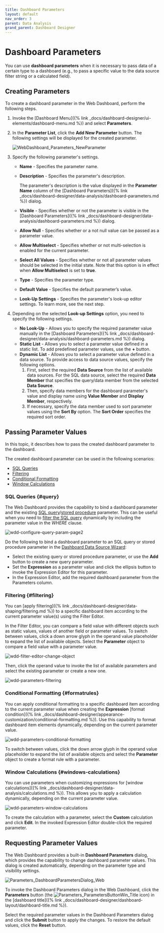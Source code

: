 ```yaml
---
title: Dashboard Parameters
layout: default
nav_order: 3
parent: Data Analysis
grand_parent: Dashboard Designer
---
```

# Dashboard Parameters
You can use **dashboard parameters** when it is necessary to pass data of a certain type to a dashboard (e.g., to pass a specific value to the data source filter string or a calculated field).


## Creating Parameters
To create a dashboard parameter in the Web Dashboard, perform the following steps.
1. Invoke the [Dashboard Menu]({% link _docs/dashboard-designer/ui-elements/dashboard-menu.md %}) and select **Parameters**.
2. In the **Parameter List**, click the **Add New Parameter** button. The following settings will be displayed for the created parameter.
	
	![WebDashboard_Parameters_NewParameter](/assets/images/dashboards/img126106.png)
3. Specify the following parameter's settings.
	* **Name** - Specifies the parameter name.
	* **Description** - Specifies the parameter's description. 
		
		The parameter's description is the value displayed in the **Parameter Name** column of the [Dashboard Parameters]({% link _docs/dashboard-designer/data-analysis/dashboard-parameters.md %}) dialog.
	* **Visible** - Specifies whether or not the parameter is visible in the [Dashboard Parameters]({% link _docs/dashboard-designer/data-analysis/dashboard-parameters.md %}) dialog.
	* **Allow Null** - Specifies whether or a not null value can be passed as a parameter value.
	* **Allow Multiselect** - Specifies whether or not multi-selection is enabled for the current parameter.
	* **Select All Values** - Specifies whether or not all parameter values should be selected in the initial state. Note that this option is in effect when **Allow Multiselect** is set to **true**.
	* **Type** - Specifies the parameter type.
	* **Default Value** - Specifies the default parameter’s value.
	* **Look-Up Settings** - Specifies the parameter's look-up editor settings. To learn more, see the next step.
4. Depending on the selected **Look-up Settings** option, you need to specify the following settings.
	* **No Look-Up** - 
		Allows you to specify the required parameter value manually in the [Dashboard Parameters]({% link _docs/dashboard-designer/data-analysis/dashboard-parameters.md %}) dialog.
	* **Static List** - 
		Allows you to select a parameter value defined in a static list. To add predefined parameter values, use the **+** button.
	* **Dynamic List** - 
		Allows you to select a parameter value defined in a data source. To provide access to data source values, specify the following options.
		1. First, select the required **Data Source** from the list of available data sources. For the SQL data source, select the required **Data Member** that specifies the query/data member from the selected **Data Source**.
		2. Then, specify data members for the dashboard parameter's value and display name using **Value Member** and **Display Member**, respectively.
		3. If necessary, specify the data member used to sort parameter values using the **Sort By** option. The **Sort Order** specifies the required sort order.

## Passing Parameter Values
In this topic, it describes how to pass the created dashboard parameter to the dashboard. 

The created dashboard parameter can be used in the following scenarios:
* [SQL Queries](#query)
* [Filtering](#filtering)
* [Conditional Formatting](#formatrules)
* [Window Calculations](#windows-calculations)

### <a name="query"/>SQL Queries {#query}
The Web Dashboard provides the capability to bind a dashboard parameter and the existing [SQL query](../../provide-data/working-with-sql-data-sources/pass-query-parameters.md)/[stored procedure](../../provide-data/working-with-sql-data-sources/stored-procedures.md) parameter. This can be useful when you need to [filter the SQL query](../../provide-data/working-with-sql-data-sources/filter-queries.md) dynamically by including the parameter value in the _WHERE_ clause.

![wdd-configure-query-param-page2](/assets/images/dashboards/img124955.png)

Do the following to bind a dashboard parameter to an SQL query or stored procedure parameter in the [Dashboard Data Source Wizard](../../ui-elements/dialogs-and-wizards/dashboard-data-source-wizard.md):
* Select the existing query or stored procedure parameter, or use the **Add** button to create a new query parameter.
* Set the **Expression** as a parameter value and click the ellipsis button to invoke the Expression Editor for this parameter.
* In the Expression Editor, add the required dashboard parameter from the Parameters column.

### <a name="filtering"/>Filtering {#filtering}
You can [apply filtering]({% link _docs/dashboard-designer/data-shaping/filtering.md %}) to a specific dashboard item according to the current parameter value(s) using the Filter Editor.

In the Filter Editor, you can compare a field value with different objects such as static values, values of another field or parameter values. To switch between values, click a down arrow glyph in the operand value placeholder to expand the list of available objects. Select the **Parameter** object to compare a field value with a parameter value.

![wdd-filter-editor-change-object](/assets/images/dashboards/img126182.png)

Then, click the operand value to invoke the list of available parameters and select the existing parameter or create a new one.

![wdd-parameters-filtering](/assets/images/dashboards/img126539.png)

### <a name="formatrules"/>Conditional Formatting {#formatrules}
You can apply conditional formatting to a specific dashboard item according to the current parameter value when creating the **Expression** [format condition]({% link _docs/dashboard-designer/appearance-customization/conditional-formatting.md %}). Use this capability to format dashboard item elements dynamically, depending on the current parameter value.

![wdd-parameters-conditional-formatting](/assets/images/dashboards/img128229.png)

To switch between values, click the down arrow glyph in the operand value placeholder to expand the list of available objects and select the **Parameter** object to create a format rule with a parameter.

### <a name="windowscalculations"/>Window Calculations {#windows-calculations}
You can use parameters when customizing expressions for [window calculations]({% link _docs/dashboard-designer/data-analysis/calculations.md %}). This allows you to apply a calculation dynamically, depending on the current parameter value.

![wdd-parameters-window-calculations](/assets/images/dashboards/img126562.png)

To create the calculation with a parameter, select the **Custom** calculation and click **Edit**. In the invoked Expression Editor double-click the required parameter.

## Requesting Parameter Values
The Web Dashboard provides a built-in **Dashboard Parameters** dialog, which provides the capability to change dashboard parameter values. This dialog is created automatically, depending on the parameter type and visibility settings.

![Parameters_DashboardParametersDialog_Web](/assets/images/dashboards/img21818.png)

To invoke the Dashboard Parameters dialog in the Web Dashboard, click the **Parameters** button (the ![Parameters_ParametersButtonWin_Title](/assets/images/dashboards/img21814.png) icon) in the [dashboard title]({% link _docs/dashboard-designer/dashboard-layout/dashboard-title.md %}).

Select the required parameter values in the Dashboard Parameters dialog and click the **Submit** button to apply the changes. To restore the default values, click the **Reset** button.